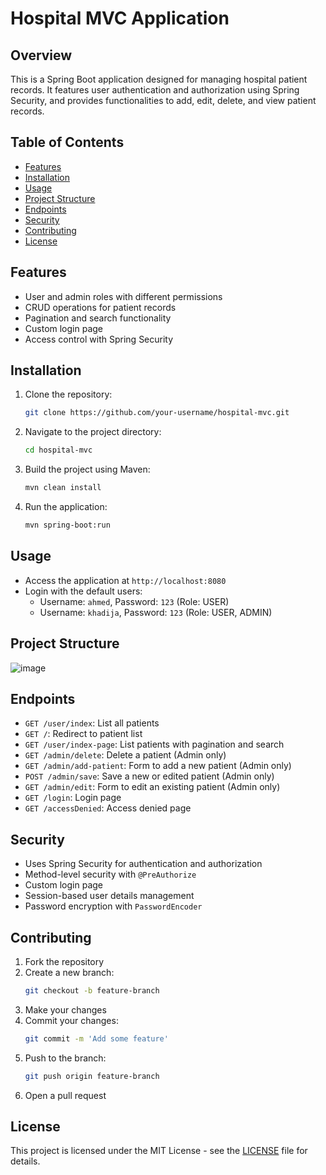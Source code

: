 # Hospital MVC Application

## Overview
This is a Spring Boot application designed for managing hospital patient records. It features user authentication and authorization using Spring Security, and provides functionalities to add, edit, delete, and view patient records.

## Table of Contents
- [Features](#features)
- [Installation](#installation)
- [Usage](#usage)
- [Project Structure](#project-structure)
- [Endpoints](#endpoints)
- [Security](#security)
- [Contributing](#contributing)
- [License](#license)

## Features
- User and admin roles with different permissions
- CRUD operations for patient records
- Pagination and search functionality
- Custom login page
- Access control with Spring Security

## Installation
1. Clone the repository:
    ```sh
    git clone https://github.com/your-username/hospital-mvc.git
    ```
2. Navigate to the project directory:
    ```sh
    cd hospital-mvc
    ```
3. Build the project using Maven:
    ```sh
    mvn clean install
    ```
4. Run the application:
    ```sh
    mvn spring-boot:run
    ```

## Usage
- Access the application at `http://localhost:8080`
- Login with the default users:
    - Username: `ahmed`, Password: `123` (Role: USER)
    - Username: `khadija`, Password: `123` (Role: USER, ADMIN)

## Project Structure
![image](https://github.com/bajadda1/hospital-spring-MVC/assets/143662918/65537047-9b9f-4d4c-a6ec-3eca61492052)

## Endpoints
- `GET /user/index`: List all patients
- `GET /`: Redirect to patient list
- `GET /user/index-page`: List patients with pagination and search
- `GET /admin/delete`: Delete a patient (Admin only)
- `GET /admin/add-patient`: Form to add a new patient (Admin only)
- `POST /admin/save`: Save a new or edited patient (Admin only)
- `GET /admin/edit`: Form to edit an existing patient (Admin only)
- `GET /login`: Login page
- `GET /accessDenied`: Access denied page

## Security
- Uses Spring Security for authentication and authorization
- Method-level security with `@PreAuthorize`
- Custom login page
- Session-based user details management
- Password encryption with `PasswordEncoder`

## Contributing
1. Fork the repository
2. Create a new branch:
    ```sh
    git checkout -b feature-branch
    ```
3. Make your changes
4. Commit your changes:
    ```sh
    git commit -m 'Add some feature'
    ```
5. Push to the branch:
    ```sh
    git push origin feature-branch
    ```
6. Open a pull request

## License
This project is licensed under the MIT License - see the [LICENSE](LICENSE) file for details.
